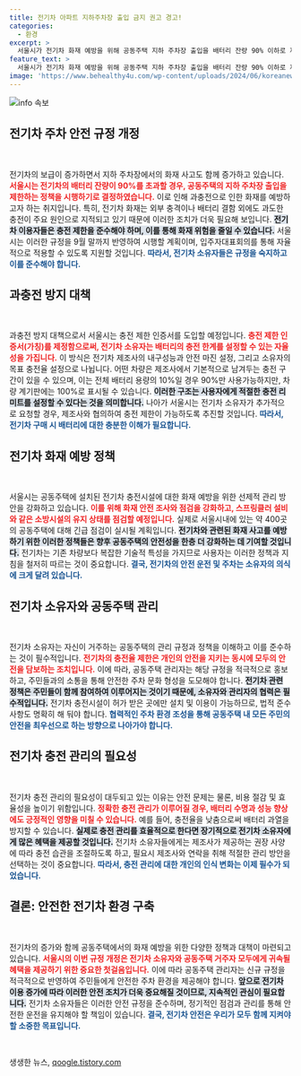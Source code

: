 ```yaml
---
title: 전기차 아파트 지하주차장 출입 금지 권고 경고!
categories:
  - 환경
excerpt: >
  서울시가 전기차 화재 예방을 위해 공동주택 지하 주차장 출입을 배터리 잔량 90% 이하로 제한한다고 발표했습니다. 과충전 위험을 줄이고 안전성을 높이기 위한 대책으로, 충전 제한 인증서 제도도 도입됩니다.
feature_text: >
  서울시가 전기차 화재 예방을 위해 공동주택 지하 주차장 출입을 배터리 잔량 90% 이하로 제한한다고 발표했습니다. 과충전 위험을 줄이고 안전성을 높이기 위한 대책으로, 충전 제한 인증서 제도도 도입됩니다.
image: 'https://www.behealthy4u.com/wp-content/uploads/2024/06/koreanews.jpg'
---
```


<p><img src="https://www.behealthy4u.com/wp-content/uploads/2024/06/koreanews.jpg" alt="info 속보" /></p>

<h2 data-ke-size="size26">전기차 주차 안전 규정 개정</h2>

<p data-ke-size="size16">&nbsp;</p>  

<p>전기차의 보급이 증가하면서 지하 주차장에서의 화재 사고도 함께 증가하고 있습니다. <b><span style="color: #ee2323;">서울시는 전기차의 배터리 잔량이 90%를 초과할 경우, 공동주택의 지하 주차장 출입을 제한하는 정책을 시행하기로 결정하였습니다.</span></b> 이로 인해 과충전으로 인한 화재를 예방하고자 하는 취지입니다. 특히, 전기차 화재는 외부 충격이나 배터리 결함 외에도 과도한 충전이 주요 원인으로 지적되고 있기 때문에 이러한 조치가 더욱 필요해 보입니다. <b><span style="background-color: #21538527;">전기차 이용자들은 충전 제한을 준수해야 하며, 이를 통해 화재 위험을 줄일 수 있습니다.</span></b> 서울시는 이러한 규정을 9월 말까지 반영하여 시행할 계획이며, 입주자대표회의를 통해 자율적으로 적용할 수 있도록 지원할 것입니다. <b><span style="color: #1a5490;">따라서, 전기차 소유자들은 규정을 숙지하고 이를 준수해야 합니다.</span></b></p>

<h2 data-ke-size="size26">과충전 방지 대책</h2>

<p data-ke-size="size16">&nbsp;</p>  

<p>과충전 방지 대책으로서 서울시는 충전 제한 인증서를 도입할 예정입니다. <b><span style="color: #ee2323;">충전 제한 인증서(가칭)를 제정함으로써, 전기차 소유자는 배터리의 충전 한계를 설정할 수 있는 자율성을 가집니다.</span></b> 이 방식은 전기차 제조사의 내구성능과 안전 마진 설정, 그리고 소유자의 목표 충전율 설정으로 나뉩니다. 어떤 차량은 제조사에서 기본적으로 남겨두는 충전 구간이 있을 수 있으며, 이는 전체 배터리 용량의 10%일 경우 90%만 사용가능하지만, 차량 계기판에는 100%로 표시될 수 있습니다. <b><span style="background-color: #21538527;">이러한 구조는 사용자에게 적절한 충전 리미트를 설정할 수 있다는 것을 의미합니다.</span></b> 나아가 서울시는 전기차 소유자가 추가적으로 요청할 경우, 제조사와 협의하여 충전 제한이 가능하도록 추진할 것입니다. <b><span style="color: #1a5490;">따라서, 전기차 구매 시 배터리에 대한 충분한 이해가 필요합니다.</span></b></p>

<h2 data-ke-size="size26">전기차 화재 예방 정책</h2>

<p data-ke-size="size16">&nbsp;</p>  

<p>서울시는 공동주택에 설치된 전기차 충전시설에 대한 화재 예방을 위한 선제적 관리 방안을 강화하고 있습니다. <b><span style="color: #ee2323;">이를 위해 화재 안전 조사와 점검을 강화하고, 스프링클러 설비와 같은 소방시설의 유지 상태를 점검할 예정입니다.</span></b> 실제로 서울시내에 있는 약 400곳의 공동주택에 대해 긴급 점검이 실시될 계획입니다. <b><span style="background-color: #21538527;">전기차와 관련된 화재 사고를 예방하기 위한 이러한 정책들은 향후 공동주택의 안전성을 한층 더 강화하는 데 기여할 것입니다.</span></b> 전기차는 기존 차량보다 복잡한 기술적 특성을 가지므로 사용자는 이러한 정책과 지침을 철저히 따르는 것이 중요합니다. <b><span style="color: #1a5490;">결국, 전기차의 안전 운전 및 주차는 소유자의 의식에 크게 달려 있습니다.</span></b></p>

<h2 data-ke-size="size26">전기차 소유자와 공동주택 관리</h2>

<p data-ke-size="size16">&nbsp;</p>  

<p>전기차 소유자는 자신이 거주하는 공동주택의 관리 규정과 정책을 이해하고 이를 준수하는 것이 필수적입니다. <b><span style="color: #ee2323;">전기차의 충전율 제한은 개인의 안전을 지키는 동시에 모두의 안전을 담보하는 조치입니다.</span></b> 이에 따라, 공동주택 관리자는 해당 규정을 적극적으로 홍보하고, 주민들과의 소통을 통해 안전한 주차 문화 형성을 도모해야 합니다. <b><span style="background-color: #21538527;">전기차 관련 정책은 주민들이 함께 참여하여 이루어지는 것이기 때문에, 소유자와 관리자의 협력은 필수적입니다.</span></b> 전기차 충전시설이 허가 받은 곳에만 설치 및 이용이 가능하므로, 법적 준수 사항도 명확히 해 둬야 합니다. <b><span style="color: #1a5490;">협력적인 주차 환경 조성을 통해 공동주택 내 모든 주민의 안전을 최우선으로 하는 방향으로 나아가야 합니다.</span></b></p>

<h2 data-ke-size="size26">전기차 충전 관리의 필요성</h2>

<p data-ke-size="size16">&nbsp;</p>  

<p>전기차 충전 관리의 필요성이 대두되고 있는 이유는 안전 문제는 물론, 비용 절감 및 효율성을 높이기 위함입니다. <b><span style="color: #ee2323;">정확한 충전 관리가 이루어질 경우, 배터리 수명과 성능 향상에도 긍정적인 영향을 미칠 수 있습니다.</span></b> 예를 들어, 충전율을 낮춤으로써 배터리 과열을 방지할 수 있습니다. <b><span style="background-color: #21538527;">실제로 충전 관리를 효율적으로 한다면 장기적으로 전기차 소유자에게 많은 혜택을 제공할 것입니다.</span></b> 전기차 소유자들에게는 제조사가 제공하는 권장 사양에 따라 충전 습관을 조절하도록 하고, 필요시 제조사와 연락을 취해 적절한 관리 방안을 선택하는 것이 중요합니다. <b><span style="color: #1a5490;">따라서, 충전 관리에 대한 개인의 인식 변화는 이제 필수가 되었습니다.</span></b></p>

<h2 data-ke-size="size26">결론: 안전한 전기차 환경 구축</h2>

<p data-ke-size="size16">&nbsp;</p>  

<p>전기차의 증가와 함께 공동주택에서의 화재 예방을 위한 다양한 정책과 대책이 마련되고 있습니다. <b><span style="color: #ee2323;">서울시의 이번 규정 개정은 전기차 소유자와 공동주택 거주자 모두에게 귀속될 혜택을 제공하기 위한 중요한 첫걸음입니다.</span></b> 이에 따라 공동주택 관리자는 신규 규정을 적극적으로 반영하여 주민들에게 안전한 주차 환경을 제공해야 합니다. <b><span style="background-color: #21538527;">앞으로 전기차 이용 증가에 따라 이러한 안전 조치가 더욱 중요해질 것이므로, 지속적인 관심이 필요합니다.</span></b> 전기차 소유자들은 이러한 안전 규정을 준수하며, 정기적인 점검과 관리를 통해 안전한 운전을 유지해야 할 책임이 있습니다. <b><span style="color: #1a5490;">결국, 전기차 안전은 우리가 모두 함께 지켜야 할 소중한 목표입니다.</span></b> </p>

<p data-ke-size="size16">&nbsp;</p>
생생한 뉴스, <a href="https://qoogle.tistory.com" rel="dofollow">qoogle.tistory.com</a>


